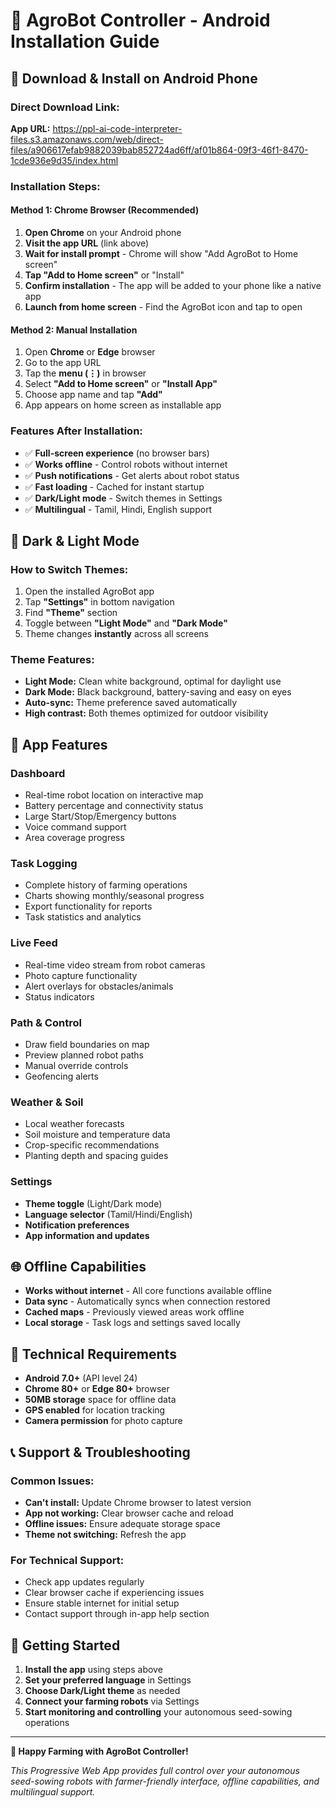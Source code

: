 # 🤖 AgroBot Controller - Android Installation Guide

## 📱 Download & Install on Android Phone

### **Direct Download Link:**
**App URL:** https://ppl-ai-code-interpreter-files.s3.amazonaws.com/web/direct-files/a906617efab9882039bab852724ad6ff/af01b864-09f3-46f1-8470-1cde936e9d35/index.html

### **Installation Steps:**

#### **Method 1: Chrome Browser (Recommended)**
1. **Open Chrome** on your Android phone
2. **Visit the app URL** (link above)
3. **Wait for install prompt** - Chrome will show "Add AgroBot to Home screen"
4. **Tap "Add to Home screen"** or "Install"
5. **Confirm installation** - The app will be added to your phone like a native app
6. **Launch from home screen** - Find the AgroBot icon and tap to open

#### **Method 2: Manual Installation**
1. Open **Chrome** or **Edge** browser
2. Go to the app URL
3. Tap the **menu (⋮)** in browser
4. Select **"Add to Home screen"** or **"Install App"**
5. Choose app name and tap **"Add"**
6. App appears on home screen as installable app

### **Features After Installation:**
- ✅ **Full-screen experience** (no browser bars)
- ✅ **Works offline** - Control robots without internet
- ✅ **Push notifications** - Get alerts about robot status
- ✅ **Fast loading** - Cached for instant startup
- ✅ **Dark/Light mode** - Switch themes in Settings
- ✅ **Multilingual** - Tamil, Hindi, English support

## 🎨 Dark & Light Mode

### **How to Switch Themes:**
1. Open the installed AgroBot app
2. Tap **"Settings"** in bottom navigation
3. Find **"Theme"** section
4. Toggle between **"Light Mode"** and **"Dark Mode"**
5. Theme changes **instantly** across all screens

### **Theme Features:**
- **Light Mode:** Clean white background, optimal for daylight use
- **Dark Mode:** Black background, battery-saving and easy on eyes
- **Auto-sync:** Theme preference saved automatically
- **High contrast:** Both themes optimized for outdoor visibility

## 📱 App Features

### **Dashboard**
- Real-time robot location on interactive map
- Battery percentage and connectivity status
- Large Start/Stop/Emergency buttons
- Voice command support
- Area coverage progress

### **Task Logging**
- Complete history of farming operations
- Charts showing monthly/seasonal progress
- Export functionality for reports
- Task statistics and analytics

### **Live Feed**
- Real-time video stream from robot cameras
- Photo capture functionality
- Alert overlays for obstacles/animals
- Status indicators

### **Path & Control**
- Draw field boundaries on map
- Preview planned robot paths
- Manual override controls
- Geofencing alerts

### **Weather & Soil**
- Local weather forecasts
- Soil moisture and temperature data
- Crop-specific recommendations
- Planting depth and spacing guides

### **Settings**
- **Theme toggle** (Light/Dark mode)
- **Language selector** (Tamil/Hindi/English)
- **Notification preferences**
- **App information and updates**

## 🌐 Offline Capabilities

- **Works without internet** - All core functions available offline
- **Data sync** - Automatically syncs when connection restored
- **Cached maps** - Previously viewed areas work offline
- **Local storage** - Task logs and settings saved locally

## 🔧 Technical Requirements

- **Android 7.0+** (API level 24)
- **Chrome 80+** or **Edge 80+** browser
- **50MB storage** space for offline data
- **GPS enabled** for location tracking
- **Camera permission** for photo capture

## 📞 Support & Troubleshooting

### **Common Issues:**
- **Can't install:** Update Chrome browser to latest version
- **App not working:** Clear browser cache and reload
- **Offline issues:** Ensure adequate storage space
- **Theme not switching:** Refresh the app

### **For Technical Support:**
- Check app updates regularly
- Clear browser cache if experiencing issues
- Ensure stable internet for initial setup
- Contact support through in-app help section

## 🚀 Getting Started

1. **Install the app** using steps above
2. **Set your preferred language** in Settings
3. **Choose Dark/Light theme** as needed
4. **Connect your farming robots** via Settings
5. **Start monitoring and controlling** your autonomous seed-sowing operations

---

**🌱 Happy Farming with AgroBot Controller!**

*This Progressive Web App provides full control over your autonomous seed-sowing robots with farmer-friendly interface, offline capabilities, and multilingual support.*